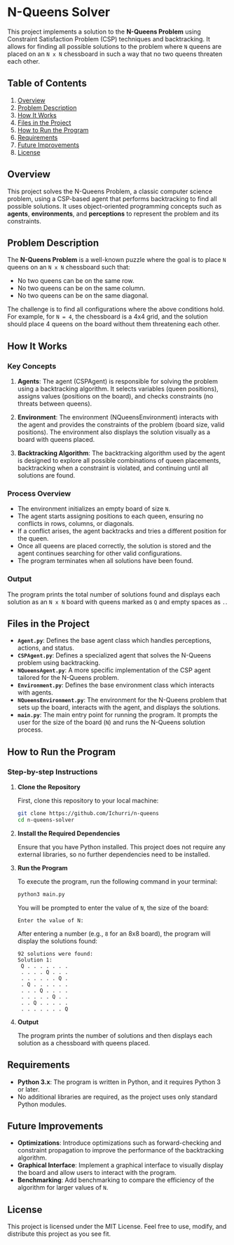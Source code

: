 
# N-Queens Solver

This project implements a solution to the **N-Queens Problem** using Constraint Satisfaction Problem (CSP) techniques and backtracking. It allows for finding all possible solutions to the problem where `N` queens are placed on an `N x N` chessboard in such a way that no two queens threaten each other.

## Table of Contents

1. [Overview](#overview)
2. [Problem Description](#problem-description)
3. [How It Works](#how-it-works)
4. [Files in the Project](#files-in-the-project)
5. [How to Run the Program](#how-to-run-the-program)
6. [Requirements](#requirements)
7. [Future Improvements](#future-improvements)
8. [License](#license)

## Overview

This project solves the N-Queens Problem, a classic computer science problem, using a CSP-based agent that performs backtracking to find all possible solutions. It uses object-oriented programming concepts such as **agents**, **environments**, and **perceptions** to represent the problem and its constraints.

## Problem Description

The **N-Queens Problem** is a well-known puzzle where the goal is to place `N` queens on an `N x N` chessboard such that:

- No two queens can be on the same row.
- No two queens can be on the same column.
- No two queens can be on the same diagonal.

The challenge is to find all configurations where the above conditions hold. For example, for `N = 4`, the chessboard is a 4x4 grid, and the solution should place 4 queens on the board without them threatening each other.

## How It Works

### Key Concepts

1. **Agents**: The agent (CSPAgent) is responsible for solving the problem using a backtracking algorithm. It selects variables (queen positions), assigns values (positions on the board), and checks constraints (no threats between queens).
   
2. **Environment**: The environment (NQueensEnvironment) interacts with the agent and provides the constraints of the problem (board size, valid positions). The environment also displays the solution visually as a board with queens placed.

3. **Backtracking Algorithm**: The backtracking algorithm used by the agent is designed to explore all possible combinations of queen placements, backtracking when a constraint is violated, and continuing until all solutions are found.

### Process Overview

- The environment initializes an empty board of size `N`.
- The agent starts assigning positions to each queen, ensuring no conflicts in rows, columns, or diagonals.
- If a conflict arises, the agent backtracks and tries a different position for the queen.
- Once all queens are placed correctly, the solution is stored and the agent continues searching for other valid configurations.
- The program terminates when all solutions have been found.

### Output

The program prints the total number of solutions found and displays each solution as an `N x N` board with queens marked as `Q` and empty spaces as `.`.

## Files in the Project

- **`Agent.py`**: Defines the base agent class which handles perceptions, actions, and status.
- **`CSPAgent.py`**: Defines a specialized agent that solves the N-Queens problem using backtracking.
- **`NQueensAgent.py`**: A more specific implementation of the CSP agent tailored for the N-Queens problem.
- **`Environment.py`**: Defines the base environment class which interacts with agents.
- **`NQueensEnvironment.py`**: The environment for the N-Queens problem that sets up the board, interacts with the agent, and displays the solutions.
- **`main.py`**: The main entry point for running the program. It prompts the user for the size of the board (`N`) and runs the N-Queens solution process.

## How to Run the Program

### Step-by-step Instructions

1. **Clone the Repository**

   First, clone this repository to your local machine:

   ```bash
   git clone https://github.com/Ichurri/n-queens
   cd n-queens-solver
   ```

2. **Install the Required Dependencies**

   Ensure that you have Python installed. This project does not require any external libraries, so no further dependencies need to be installed.

3. **Run the Program**

   To execute the program, run the following command in your terminal:

   ```bash
   python3 main.py
   ```

   You will be prompted to enter the value of `N`, the size of the board:

   ```
   Enter the value of N:
   ```

   After entering a number (e.g., `8` for an 8x8 board), the program will display the solutions found:

   ```
   92 solutions were found:
   Solution 1: 
    Q . . . . . . .
    . . . . Q . . .
    . . . . . . Q .
    . Q . . . . . .
    . . . Q . . . .
    . . . . . Q . .
    . . Q . . . . .
    . . . . . . . Q
   ```

4. **Output**

   The program prints the number of solutions and then displays each solution as a chessboard with queens placed.

## Requirements

- **Python 3.x**: The program is written in Python, and it requires Python 3 or later.
- No additional libraries are required, as the project uses only standard Python modules.

## Future Improvements

- **Optimizations**: Introduce optimizations such as forward-checking and constraint propagation to improve the performance of the backtracking algorithm.
- **Graphical Interface**: Implement a graphical interface to visually display the board and allow users to interact with the program.
- **Benchmarking**: Add benchmarking to compare the efficiency of the algorithm for larger values of `N`.


## License

This project is licensed under the MIT License. Feel free to use, modify, and distribute this project as you see fit.
